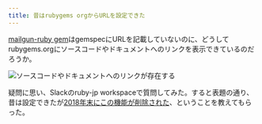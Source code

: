 ```yaml
---
title: 昔はrubygems orgからURLを設定できた
---
```

[mailgun-ruby gem](https://rubygems.org/gems/mailgun-ruby)はgemspecにURLを記載していないのに、どうしてrubygems.orgにソースコードやドキュメントへのリンクを表示できているのだろうか。

![](https://lh3.googleusercontent.com/docs/AG8NV2aBeLy7YlQg5V-aasc3GSr5dNQEYhW-uTN428nKHu7RolLURdHaAASmhviD6JnyceAzP_PyjoaKYg2cVKao-XFc_f2rdxmwKRyWOgW-j5GUTFiAGOLHzXnHKyAiBPdeWCA_0-Vy2MS1_-WUqj838c4nivRD-hRx50YDjbfahZCPmXv3kni6SjOOpF9zup7x0wokMOFKeon4izvRE0oqeLKRnafmPaQiRZvmYZAwnDz7wb18IMSiDwM062eeTEtOZZN38wWIO4tjGZaNQcRqALyksgSWAaKdt1UCsQYjiRhYBMl-GHcqklKrB1wehl1EcvN2mgDgPYCGGHKY3PocpOg4HmqC9zExiDPuFLxn1UWC9JBub4yuHejGo6u_3baclSANJTGwysw0me25pOCdCWTiY6wr_1Jjk0w_34aFarOO_LD5XJRvIsrJ0UjAM7rbM1XUF7HYRxfMoiGuBC1GYuOyk_Th5e_Ot5KGhT8tZ1oeWoAfHnGiHYry4ubMtdgwBLEfudGdbqWADHrRQwUHICIG7vnTPsnghYdXn5LR3iYcJaZ3W9XTZaw43E0YnuoVuWN66O0jmsTS-ASzJc_YPSw-w-Z5uhsO9ypZJd3bSpVjNTVOf73vabYwO41VIL3odpSmAvYtcLPcstmeNeHOlQyOukSRFq3osPwgR83eM0zSSLGtcTlQWp-jtD5-mtUg6Px10XkCEatkWaZUR19TKsfBCcm5y1lLoyPfYi7Oo0DdFoNLMUCtgN4kX9wGVShHn--qHZ-ZOYAZe9v10kRNISavpsnecfNW1ehOLw_2RzP8l78zLyKsUV1o0NmYLMSj7wNqI97xUJEj-fri5stAKzZw0rtzxHeDEnQsXFwgToQ5oJbvxiRjUcol_tFVsVek3vQH64IYnH5HLgLkVeZznc9ZCm2CZbOo2BmoXAn9VYAInx4tfXvZ90lP-taPldU0YuaxA3uRdu1cSeQR8M9BQDzhd9B01uhz_MLchchJtUp98DCzS-auuKvk6CBk0CcGOhbemFl0N-GjMqRs0z8v6D4yOut3zXHdYo1lnq1yOhnoAt3vOksU9y0Yup7V6VQwo00NrUpdozJNPUhW-sFJ4J8qEAkd9XOCh7SAAYABayaTPgR8ZcduaSUP-g9BXCqrIEDZAzgwkDxq07cEf9efp_gIHHeaiuKr53Vfxu3IxFuqW1z-0JyAl8ZfOAre71ZxYEGEq2nXM75i7I7hH8qon9BCfqBSLL_FyBcvJCOSFsNAnd4P "ソースコードやドキュメントへのリンクが存在する")

疑問に思い、Slackのruby-jp workspaceで質問してみた。すると表題の通り、昔は設定できたが[2018年末にこの機能が削除された](https://github.com/rubygems/rubygems.org/pull/1815)、ということを教えてもらった。
